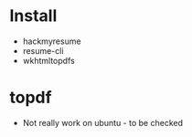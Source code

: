 # Install
- hackmyresume
- resume-cli
- wkhtmltopdfs

# topdf
- Not really work on ubuntu - to be checked